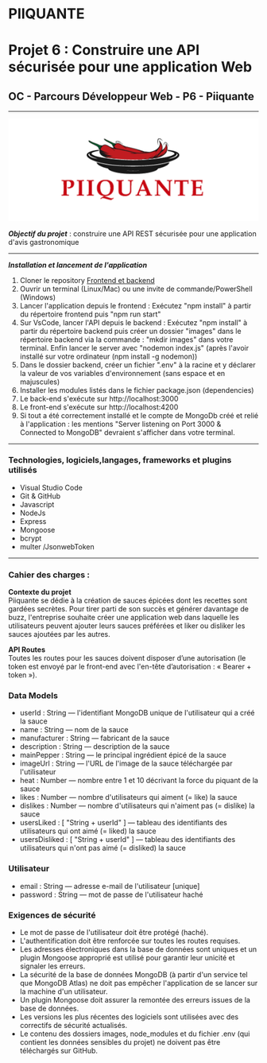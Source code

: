 # PIIQUANTE

# Projet 6 : Construire une API sécurisée pour une application Web

## OC - Parcours Développeur Web - P6 - Piiquante

---

![](back/public/logo.png)

_**Objectif du projet**_ : construire une API REST sécurisée pour une application d'avis gastronomique

---

_**Installation et lancement de l'application**_

1. Cloner le repository
   [Frontend et backend](https://github.com/Julie-2022/P6-Piiquante.git)
2. Ouvrir un terminal (Linux/Mac) ou une invite de commande/PowerShell
   (Windows)
3. Lancer l'application depuis le frontend : Exécutez "npm install" à partir du répertoire frontend puis "npm run start"
4. Sur VsCode, lancer l'API depuis le backend : Exécutez "npm install" à partir du répertoire backend puis créer un dossier "images" dans le répertoire backend via la commande : "mkdir images" dans votre terminal. Enfin lancer le server avec "nodemon index.js" (après l'avoir installé sur votre ordinateur (npm install -g nodemon))
5. Dans le dossier backend, créer un fichier ".env" à la racine et y déclarer la valeur de vos variables d'environnement (sans espace et en majuscules)
6. Installer les modules listés dans le fichier package.json (dependencies)
7. Le back-end s'exécute sur http://localhost:3000
8. Le front-end s'exécute sur http://localhost:4200
9. Si tout a été correctement installé et le compte de MongoDb créé et relié à l'application : les mentions "Server listening on Port 3000 & Connected to MongoDB" devraient s'afficher dans votre terminal.

---

### **Technologies, logiciels,langages, frameworks et plugins utilisés**

- Visual Studio Code
- Git & GitHub
- Javascript
- NodeJs
- Express
- Mongoose
- bcrypt
- multer /JsonwebToken

---

### Cahier des charges :

**Contexte du projet**  
Piiquante se dédie à la création de sauces épicées dont les recettes sont gardées secrètes. Pour tirer parti de son succès et générer davantage de buzz, l'entreprise souhaite créer une application web dans laquelle les utilisateurs peuvent ajouter leurs sauces préférées et liker ou disliker les sauces ajoutées par les autres.

**API Routes**  
Toutes les routes pour les sauces doivent disposer d’une autorisation (le token est envoyé par le front-end avec l'en-tête d’autorisation : « Bearer + token »).

### Data Models

- userId : String — l'identifiant MongoDB unique de l'utilisateur qui a créé la
  sauce
- name : String — nom de la sauce
- manufacturer : String — fabricant de la sauce
- description : String — description de la sauce
- mainPepper : String — le principal ingrédient épicé de la sauce
- imageUrl : String — l'URL de l'image de la sauce téléchargée par l'utilisateur
- heat : Number — nombre entre 1 et 10 décrivant la force du piquant de la sauce
- likes : Number — nombre d'utilisateurs qui aiment (= like) la sauce
- dislikes : Number — nombre d'utilisateurs qui n'aiment pas (= dislike) la sauce
- usersLiked : [ "String + userId" ] — tableau des identifiants des utilisateurs qui ont aimé (= liked) la sauce
- usersDisliked : [ "String + userId" ] — tableau des identifiants des
  utilisateurs qui n'ont pas aimé (= disliked) la sauce

### Utilisateur

- email : String — adresse e-mail de l'utilisateur [unique]
- password : String — mot de passe de l'utilisateur haché

### Exigences de sécurité

- Le mot de passe de l'utilisateur doit être protégé (haché).
- L'authentification doit être renforcée sur toutes les routes requises.
- Les adresses électroniques dans la base de données sont uniques et un
  plugin Mongoose approprié est utilisé pour garantir leur unicité et signaler
  les erreurs.
- La sécurité de la base de données MongoDB (à partir d'un service tel que
  MongoDB Atlas) ne doit pas empêcher l'application de se lancer sur la
  machine d'un utilisateur.
- Un plugin Mongoose doit assurer la remontée des erreurs issues de la base
  de données.
- Les versions les plus récentes des logiciels sont utilisées avec des correctifs
  de sécurité actualisés.
- Le contenu des dossiers images, node_modules et du fichier .env (qui contient les données sensibles du projet) ne doivent pas être téléchargés sur GitHub.
